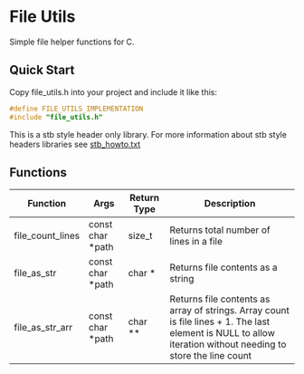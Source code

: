 # File Utils

Simple file helper functions for C.


## Quick Start

Copy file_utils.h into your project and include it like this:

``` c++
#define FILE_UTILS_IMPLEMENTATION
#include "file_utils.h"
```
 
This is a stb style header only library. For more information about stb style
headers libraries see [stb_howto.txt](https://github.com/nothings/stb/blob/master/docs/stb_howto.txt)


## Functions

| Function         | Args             | Return Type | Description |
|------------------|------------------|-------------|-----------------------------------------|
| file_count_lines | const char *path | size_t      | Returns total number of lines in a file |
| file_as_str      | const char *path | char *      | Returns file contents as a string       |
| file_as_str_arr  | const char *path | char **     | Returns file contents as array of strings. Array count is file lines + 1. The last element is NULL to allow iteration without needing to store the line count |
